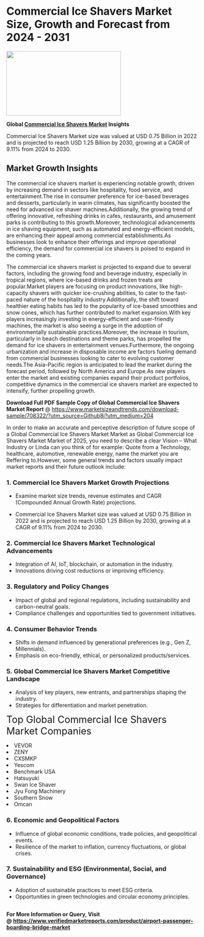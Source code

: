 <H1>Commercial Ice Shavers Market Size, Growth and Forecast from 2024 - 2031</H1><img class="aligncenter size-medium wp-image-584254" src="https://thirdeyenews.in/wp-content/uploads/2024/09/Global-Market-Research-300x168.jpeg" alt="" width="300" height="168" /><p><strong>Global&nbsp;<a href="https://www.marketsizeandtrends.com/download-sample/708322/?utm_source=Github8j?utm_medium=204">Commercial Ice Shavers Market</a> Insights</strong></p><p>Commercial Ice Shavers Market size was valued at USD 0.75 Billion in 2022 and is projected to reach USD 1.25 Billion by 2030, growing at a CAGR of 9.11% from 2024 to 2030.</p><p><h2>Market Growth Insights</h2> <p>The commercial ice shavers market is experiencing notable growth, driven by increasing demand in sectors like hospitality, food service, and entertainment.The rise in consumer preference for ice-based beverages and desserts, particularly in warm climates, has significantly boosted the need for advanced ice shaver machines.Additionally, the growing trend of offering innovative, refreshing drinks in cafes, restaurants, and amusement parks is contributing to this growth.Moreover, technological advancements in ice shaving equipment, such as automated and energy-efficient models, are enhancing their appeal among commercial establishments.As businesses look to enhance their offerings and improve operational efficiency, the demand for commercial ice shavers is poised to expand in the coming years.</p> <p>The commercial ice shavers market is projected to expand due to several factors, including the growing food and beverage industry, especially in tropical regions, where ice-based drinks and frozen treats are popular.Market players are focusing on product innovations, like high-capacity shavers with quicker ice-crushing abilities, to cater to the fast-paced nature of the hospitality industry.Additionally, the shift toward healthier eating habits has led to the popularity of ice-based smoothies and snow cones, which has further contributed to market expansion.With key players increasingly investing in energy-efficient and user-friendly machines, the market is also seeing a surge in the adoption of environmentally sustainable practices.Moreover, the increase in tourism, particularly in beach destinations and theme parks, has propelled the demand for ice shavers in entertainment venues.Furthermore, the ongoing urbanization and increase in disposable income are factors fueling demand from commercial businesses looking to cater to evolving customer needs.The Asia-Pacific region is anticipated to lead the market during the forecast period, followed by North America and Europe.As new players enter the market and existing companies expand their product portfolios, competitive dynamics in the commercial ice shavers market are expected to intensify, further propelling growth.</p> <p><span class=""><strong>Download Full PDF Sample Copy of Global Commercial Ice Shavers Market Report</strong> @ <a href="https://www.marketsizeandtrends.com/download-sample/708322/?utm_source=Github8j?utm_medium=204" target="_blank">https://www.marketsizeandtrends.com/download-sample/708322/?utm_source=Github8j?utm_medium=204</a></span></p><p>In order to make an accurate and perceptive description of future scope of a Global&nbsp;Commercial Ice Shavers Market Market as Global&nbsp;Commercial Ice Shavers Market Market of 2025, you need to describe a clear Vision &ndash; What Industry or Linda can you think of for example: Quote from a Technology, healthcare, automotive, renewable energy, name the market you are Reffering to.However, some general trends and factors usually impact market reports and their future outlook include:</p><h3>1.&nbsp;<strong>Commercial Ice Shavers Market Growth Projections</strong></h3><ul><li>Examine market size trends, revenue estimates and CAGR (Compounded Annual Growth Rate) projections.</li><li><p>Commercial Ice Shavers Market size was valued at USD 0.75 Billion in 2022 and is projected to reach USD 1.25 Billion by 2030, growing at a CAGR of 9.11% from 2024 to 2030.</p></li></ul><h3>2.&nbsp;<strong>Commercial Ice Shavers Market Technological Advancements</strong></h3><ul><li>Integration of AI, IoT, blockchain, or automation in the industry.</li><li>Innovations driving cost reductions or improving efficiency.</li></ul><h3>3.&nbsp;<strong>Regulatory and Policy Changes</strong></h3><ul><li>Impact of global and regional regulations, including sustainability and carbon-neutral goals.</li><li>Compliance challenges and opportunities tied to government initiatives.</li></ul><h3>4.&nbsp;<strong>Consumer Behavior Trends</strong></h3><ul><li>Shifts in demand influenced by generational preferences (e.g., Gen Z, Millennials).</li><li>Emphasis on eco-friendly, ethical, or personalized products/services.</li></ul><h3>5.&nbsp;<strong>Global Commercial Ice Shavers Market Competitive Landscape</strong></h3><ul><li>Analysis of key players, new entrants, and partnerships shaping the industry.</li><li>Strategies for differentiation and market penetration.</li></ul><p data-pm-slice="1 1 []"><span style="color: inherit; font-family: inherit; font-size: 25px;">Top Global Commercial Ice Shavers Market Companies</span></p><div class="" data-test-id=""><p><li>VEVOR</li><li> ZENY</li><li> CXSMKP</li><li> Yescom</li><li> Benchmark USA</li><li> Hatsuyuki</li><li> Swan Ice Shaver</li><li> Jyu Fong Machinery</li><li> Southern Snow</li><li> Omcan</li></p></div><h3>6.&nbsp;<strong>Economic and Geopolitical Factors</strong></h3><ul><li>Influence of global economic conditions, trade policies, and geopolitical events.</li><li>Resilience of the market to inflation, currency fluctuations, or global crises.</li></ul><h3>7.&nbsp;<strong>Sustainability and ESG (Environmental, Social, and Governance)</strong></h3><ul><li>Adoption of sustainable practices to meet ESG criteria.</li><li>Opportunities in green technologies and circular economy principles.</li></ul><h2><strong style="font-size: 14px;">For More Information or Query, Visit @&nbsp;</strong><a style="background-color: #ffffff; font-size: 14px;" href="https://www.marketsizeandtrends.com/report/commercial-ice-shavers-market/" target="_blank">https://www.verifiedmarketreports.com/product/airport-passenger-boarding-bridge-market</a></h2>